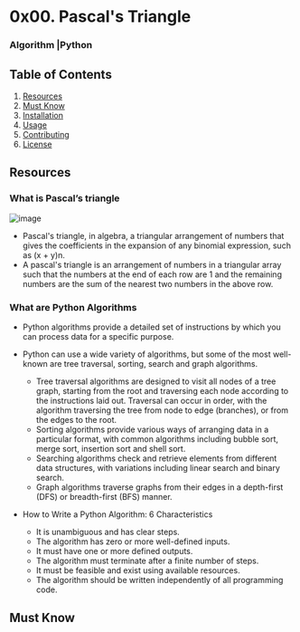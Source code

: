 # 0x00. Pascal's Triangle
### Algorithm |Python

## Table of Contents
1. [Resources](#Resources)
2. [Must Know](#MustKnow)
3. [Installation](#installation)
4. [Usage](#usage)
5. [Contributing](#contributing)
6. [License](#license)



## Resources
### What is Pascal’s triangle
![image](https://github.com/user-attachments/assets/d08e2744-7d2e-4492-9fcf-ca5d76785fdf)

- Pascal's triangle, in algebra, a triangular arrangement of numbers that gives the coefficients in the expansion of any binomial expression, such as (x + y)n.
- A pascal's triangle is an arrangement of numbers in a triangular array such that the numbers at the end of each row are 1 and the remaining numbers are the sum of the nearest two numbers in the above row.

### What are Python Algorithms
- Python algorithms provide a detailed set of instructions by which you can process data for a specific purpose.
- Python can use a wide variety of algorithms, but some of the most well-known are tree traversal, sorting, search and graph algorithms.

  - Tree traversal algorithms are designed to visit all nodes of a tree graph, starting from the root and traversing each node according to the instructions laid out. Traversal can occur in order, with the algorithm traversing the tree from node to edge (branches), or from the edges to the root.
  - Sorting algorithms provide various ways of arranging data in a particular format, with common algorithms including bubble sort, merge sort, insertion sort and shell sort.
  - Searching algorithms check and retrieve elements from different data structures, with variations including linear search and binary search.
  - Graph algorithms traverse graphs from their edges in a depth-first (DFS) or breadth-first (BFS) manner.
- How to Write a Python Algorithm: 6 Characteristics
  - It is unambiguous and has clear steps.
  - The algorithm has zero or more well-defined inputs.
  - It must have one or more defined outputs.
  - The algorithm must terminate after a finite number of steps.
  - It must be feasible and exist using available resources.
  - The algorithm should be written independently of all programming code.
## Must Know
